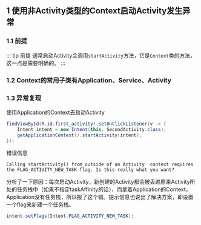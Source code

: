 ## 1 使用非Activity类型的Context启动Activity发生异常
### 1.1 前提
::: tip 前提
通常启动Activity会调用`startActivity`方法，它是`Context`类的方法，这一点是需要明确的。
:::

### 1.2 Context的常用子类有Application、Service、Activity
<Common-Thumb :prefix="'/img/problem/android'" :width="600" :urls="'hierarchy-of-context.jpg'"/>

### 1.3 异常复现
使用Application的Context去启动Activity
```java
findViewById(R.id.first_activity).setOnClickListener(v -> {
    Intent intent = new Intent(this, SecondActivity.class);
    getApplicationContext().startActivity(intent);
});
```
错误信息
```
Calling startActivity() from outside of an Activity  context requires the FLAG_ACTIVITY_NEW_TASK flag. Is this really what you want?
```
分析了一下原因：每次启动Activity，新创建的Activity都会被丢进原来Activity所处的任务栈中（如果不指定taskAffinity的话），而拿着Application的Context，Application没有任务栈，所以报了这个错。提示信息也说出了解决方案，即设置一个flag来新建一个任务栈。
```java
intent.setFlags(Intent.FLAG_ACTIVITY_NEW_TASK);
```